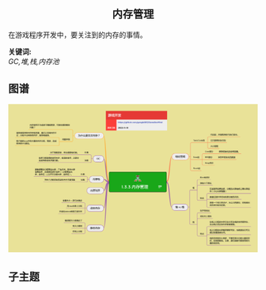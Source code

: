 <h2 align="center">内存管理</h2>
<p>
在游戏程序开发中，要关注到的内存的事情。
</p>

**关键词:**<br/>
*GC,堆,栈,内存池*

## 图谱
![图片加载中...](../exports/1.3.3.内存管理.png?raw=true)

## 子主题
